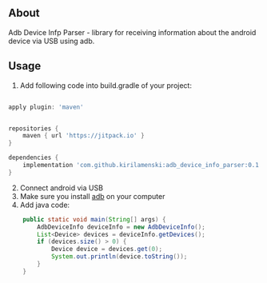 ## About

Adb Device Infp Parser - library for receiving information about the android device via USB using adb.

## Usage

1. Add following code into build.gradle of your project:

```gradle

apply plugin: 'maven'


repositories {
    maven { url 'https://jitpack.io' }
}

dependencies {
    implementation 'com.github.kirilamenski:adb_device_info_parser:0.1.0'
}

```

2. Connect android via USB
3. Make sure you install [adb](https://developer.android.com/studio/command-line/adb) on your computer
4. Add java code:
```java
    public static void main(String[] args) {
        AdbDeviceInfo deviceInfo = new AdbDeviceInfo();
        List<Device> devices = deviceInfo.getDevices();
        if (devices.size() > 0) {
            Device device = devices.get(0);
            System.out.println(device.toString());
        }
    }
```
